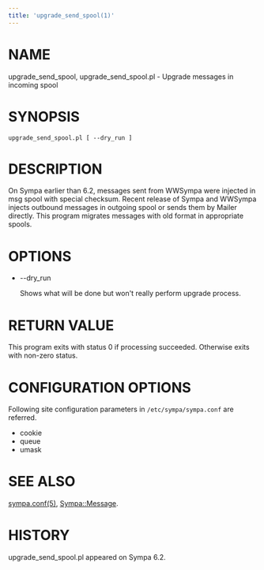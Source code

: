 ```yaml
---
title: 'upgrade_send_spool(1)'
---
```


# NAME

upgrade\_send\_spool, upgrade\_send\_spool.pl - Upgrade messages in incoming spool

# SYNOPSIS

    upgrade_send_spool.pl [ --dry_run ]

# DESCRIPTION

On Sympa earlier than 6.2, messages sent from WWSympa were injected in
msg spool with special checksum.
Recent release of Sympa and WWSympa injects outbound messages in outgoing
spool or sends them by Mailer directly.
This program migrates messages with old format in appropriate spools.

# OPTIONS

- --dry\_run

    Shows what will be done but won't really perform upgrade process.

# RETURN VALUE

This program exits with status 0 if processing succeeded.
Otherwise exits with non-zero status.

# CONFIGURATION OPTIONS

Following site configuration parameters in `/etc/sympa/sympa.conf` are referred.

- cookie
- queue
- umask

# SEE ALSO

[sympa.conf(5)](./sympa.conf.5.md), [Sympa::Message](./Sympa-Message.3.md).

# HISTORY

upgrade\_send\_spool.pl appeared on Sympa 6.2.
